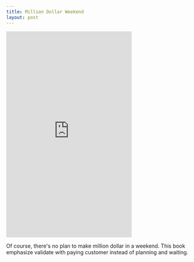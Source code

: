 ```yaml
---
title: Million Dollar Weekend
layout: post
---
```

<iframe type="text/html" sandbox="allow-scripts allow-same-origin allow-popups" width="336" height="550" frameborder="0" allowfullscreen style="max-width:100%" src="https://read.amazon.com/kp/card?asin=B0C3ZH8FY5&preview=inline&linkCode=kpe&ref_=kip_embed_taf_preview_0SHHNVF47Z9HVP0ZAPW7" ></iframe>

Of course, there's no plan to make million dollar in a weekend. This book emphasize validate with paying customer instead of planning and waiting. 
